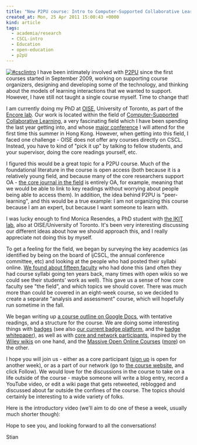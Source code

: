 ```yaml
---
title: "New P2PU course: Intro to Computer-Supported Collaborative Learning"
created_at: Mon, 25 Apr 2011 15:00:43 +0000
kind: article
tags:
  - academia/research
  - CSCL-intro
  - Education
  - open-education
  - p2pU
---
```


[![](http://reganmian.net/blog/wp-content/uploads/2011/04/csclintro.jpg "#csclintro")](http://reganmian.net/blog/wp-content/uploads/2011/04/csclintro.jpg)
I have been intimately involved with [P2PU](http://p2pu.org) since the
first courses started in September 2009, working on supporting course
organizers, designing and developing some of the technology, and
thinking about the models of learning interactions that we wanted to
support. However, I have still not taught a single course myself. Time
to change that!

I am currently doing my PhD at [OISE](http://www.oise.utoronto.ca),
University of Toronto, as part of the [Encore
lab](http://encorelab.org/). Our work is located within the field of
[Computer-Supported Collaborative
Learning](http://en.wikipedia.org/wiki/Computer-supported_collaborative_learning),
a very fascinating field which I have been spending the last year
getting into, and whose [major
conference](http://www.isls.org/cscl2011/index.htm) I will attend for
the first time this summer in Hong Kong. However, when getting into this
field, I faced one challenge - OISE does not offer any courses directly
on CSCL. Instead, you have to kind of "pick it up" by talking to fellow
students, and your supervisor, doing the core readings yourself, etc.

I figured this would be a great topic for a P2PU course. Much of the
foundational literature in the course is open access (both because it is
a relatively young field, and because many of the core researchers
support OA - [the core journal in the field](http://ijcscl.org/) is
entirely OA, for example, meaning that we would be able to link to key
readings without worrying about people being able to access them). In
addition, the idea behind P2PU is "peer-learning", and this would be a
true example: I am not organizing this course because I am an expert,
but because I want someone to learn with.

I was lucky enough to find Monica Resendes, a PhD student with [the IKIT
lab](http://ikit.org/), also at OISE/University of Toronto. It's been
very interesting discussing our different ideas about how we should
approach this, and I really appreciate not doing this by myself.

To get a feeling for the field, we began by surveying the key academics
(as identified by being on the board of ijCSCL, the annual conference
committee, etc) and looking at the people who had posted their syllabi
online. [We found about fifteen faculty](http://pad.p2pu.org/cscl-intro)
who had done this (and often they had course syllabi going ten years
back, many times with open wikis so we could see their students' work as
well). This gave us a sense of how core faculty see "the field", and
which topics we should cover. There was much more than could be covered
in an eight-week course, so we decided to create a separate "analysis
and assessment" course, which will hopefully run sometime in the fall.

We began writing up [a course outline on Google
Docs](https://docs.google.com/document/d/1CH4hTowgZxIEE4KpXCrHLytzyTQKoj85_jbRpoVvY_w/edit?hl=en),
with tentative readings, and a structure for the course. We are doing
some interesting things with
[badges](http://new.p2pu.org/en/groups/introduction-to-the-field-of-computer-supported-co/content/how-to-participate-in-this-class/)
(see also [our current badge platform](http://badges.p2pu.org), and the
[badge whitepaper](http://bit.ly/badgepaper4)), as well as with [core
and network
participants](http://new.p2pu.org/en/groups/introduction-to-the-field-of-computer-supported-co/content/how-to-participate-in-this-class-2/),
inspired by the [Wiley wikis](http://opencontent.org/blog/archives/514)
on one hand, and the [Massive Open Online
Courses](http://blog.ouseful.info/2010/12/10/massive-open-online-courses-all-you-need-to-know/)
([more](http://www.unlimitedmagazine.com/2010/09/the-wild-world-of-massively-open-online-courses/))
on the other.

I hope you will join us - either as a core participant ([sign
up](http://new.p2pu.org/en/groups/introduction-to-the-field-of-computer-supported-co/content/sign-up/)
is open for another week), or as a part of our network (go to [the
course
website](http://new.p2pu.org/en/groups/introduction-to-the-field-of-computer-supported-co/),
and click Follow). We would love for the discussions in the course to
take on a life outside of the course - maybe someone will write a blog
entry, record a YouTube video, or edit a wiki page that gets retweeted,
reblogged and discussed about far outside the confines of the course.
The topics should certainly be interesting to a wide variety of folks.

Here is the introductory video (we'll aim to do one of these a week,
usually much shorter though):

Hope to see you, and looking forward to all the conversations!

Stian
